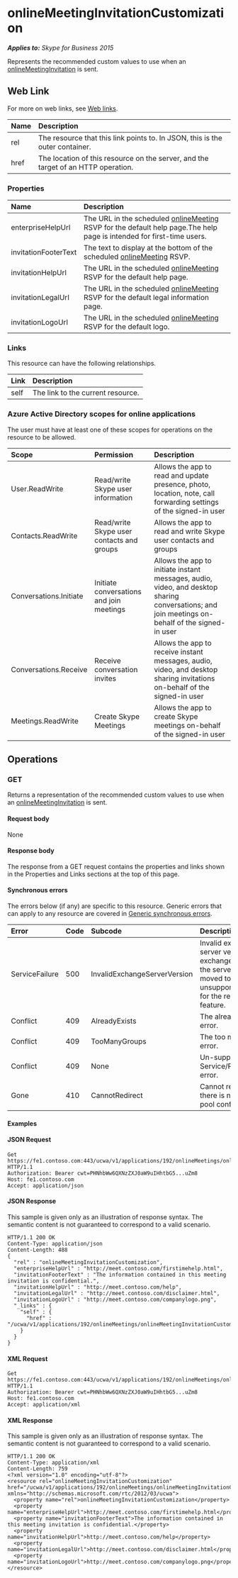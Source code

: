 # onlineMeetingInvitationCustomization

 _**Applies to:** Skype for Business 2015_


Represents the recommended custom values to use when an [onlineMeetingInvitation](onlineMeetingInvitation_ref.md) is sent.
            

## Web Link
<a name = "sectionSection0"> </a>


For more on web links, see [Web links](WebLinks.md).


|**Name**|**Description**|
|:-----|:-----|
|rel|The resource that this link points to. In JSON, this is the outer container.|
|href|The location of this resource on the server, and the target of an HTTP operation.|

### Properties



|**Name**|**Description**|
|:-----|:-----|
|enterpriseHelpUrl|The URL in the scheduled [onlineMeeting](onlineMeeting_ref.md) RSVP for the default help page.The help page is intended for first-time users.|
|invitationFooterText|The text to display at the bottom of the scheduled [onlineMeeting](onlineMeeting_ref.md) RSVP.|
|invitationHelpUrl|The URL in the scheduled [onlineMeeting](onlineMeeting_ref.md) RSVP for the default help page.|
|invitationLegalUrl|The URL in the scheduled [onlineMeeting](onlineMeeting_ref.md) RSVP for the default legal information page.|
|invitationLogoUrl|The URL in the scheduled [onlineMeeting](onlineMeeting_ref.md) RSVP for the default logo.|

### Links



This resource can have the following relationships.

|**Link**|**Description**|
|:-----|:-----|
|self|The link to the current resource.|

### Azure Active Directory scopes for online applications



The user must have at least one of these scopes for operations on the resource to be allowed.

|**Scope**|**Permission**|**Description**|
|:-----|:-----|:-----|
|User.ReadWrite|Read/write Skype user information|Allows the app to read and update presence, photo, location, note, call forwarding settings of the signed-in user|
|Contacts.ReadWrite|Read/write Skype user contacts and groups|Allows the app to read and write Skype user contacts and groups|
|Conversations.Initiate|Initiate conversations and join meetings|Allows the app to initiate instant messages, audio, video, and desktop sharing conversations; and join meetings on-behalf of the signed-in user|
|Conversations.Receive|Receive conversation invites|Allows the app to receive instant messages, audio, video, and desktop sharing invitations on-behalf of the signed-in user|
|Meetings.ReadWrite|Create Skype Meetings|Allows the app to create Skype meetings on-behalf of the signed-in user|

## Operations



<a name="sectionSection2"></a>


### GET




Returns a representation of the recommended custom values to use when an [onlineMeetingInvitation](onlineMeetingInvitation_ref.md) is sent.

#### Request body



None


#### Response body



The response from a GET request contains the properties and links shown in the Properties and Links sections at the top of this page.

#### Synchronous errors



The errors below (if any) are specific to this resource. Generic errors that can apply to any resource are covered in [Generic synchronous errors](GenericSynchronousErrors.md).

|**Error**|**Code**|**Subcode**|**Description**|
|:-----|:-----|:-----|:-----|
|ServiceFailure|500|InvalidExchangeServerVersion|Invalid exchange server version.The exchange mailbox of the server might have moved to an unsupported version for the required feature.|
|Conflict|409|AlreadyExists|The already exists error.|
|Conflict|409|TooManyGroups|The too many groups error.|
|Conflict|409|None|Un-supported Service/Resource/API error.|
|Gone|410|CannotRedirect|Cannot redirect since there is no back up pool configured.|

#### Examples




#### JSON Request




```
Get https://fe1.contoso.com:443/ucwa/v1/applications/192/onlineMeetings/onlineMeetingInvitationCustomization HTTP/1.1
Authorization: Bearer cwt=PHNhbWw6QXNzZXJ0aW9uIHhtbG5...uZm8
Host: fe1.contoso.com
Accept: application/json
```


#### JSON Response



This sample is given only as an illustration of response syntax. The semantic content is not guaranteed to correspond to a valid scenario.
```
HTTP/1.1 200 OK
Content-Type: application/json
Content-Length: 488
{
  "rel" : "onlineMeetingInvitationCustomization",
  "enterpriseHelpUrl" : "http://meet.contoso.com/firstimehelp.html",
  "invitationFooterText" : "The information contained in this meeting invitation is confidential.",
  "invitationHelpUrl" : "http://meet.contoso.com/help",
  "invitationLegalUrl" : "http://meet.contoso.com/disclaimer.html",
  "invitationLogoUrl" : "http://meet.contoso.com/companylogo.png",
  "_links" : {
    "self" : {
      "href" : "/ucwa/v1/applications/192/onlineMeetings/onlineMeetingInvitationCustomization"
    }
  }
}
```


#### XML Request




```
Get https://fe1.contoso.com:443/ucwa/v1/applications/192/onlineMeetings/onlineMeetingInvitationCustomization HTTP/1.1
Authorization: Bearer cwt=PHNhbWw6QXNzZXJ0aW9uIHhtbG5...uZm8
Host: fe1.contoso.com
Accept: application/xml
```


#### XML Response



This sample is given only as an illustration of response syntax. The semantic content is not guaranteed to correspond to a valid scenario.
```
HTTP/1.1 200 OK
Content-Type: application/xml
Content-Length: 759
<?xml version="1.0" encoding="utf-8"?>
<resource rel="onlineMeetingInvitationCustomization" href="/ucwa/v1/applications/192/onlineMeetings/onlineMeetingInvitationCustomization" xmlns="http://schemas.microsoft.com/rtc/2012/03/ucwa">
  <property name="rel">onlineMeetingInvitationCustomization</property>
  <property name="enterpriseHelpUrl">http://meet.contoso.com/firstimehelp.html</property>
  <property name="invitationFooterText">The information contained in this meeting invitation is confidential.</property>
  <property name="invitationHelpUrl">http://meet.contoso.com/help</property>
  <property name="invitationLegalUrl">http://meet.contoso.com/disclaimer.html</property>
  <property name="invitationLogoUrl">http://meet.contoso.com/companylogo.png</property>
</resource>
```


